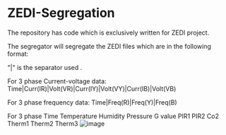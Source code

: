 # ZEDI-Segregation


The repository has code which is exclusively written for ZEDI project. 

The segregator will segregate the ZEDI files which are in the following format:

"|" is the separator used .

For 3 phase Current-voltage data:
Time|Curr(IR)|Volt(VR)|Curr(IY)|Volt(VY)|Curr(IB)|Volt(VB)

For 3 phase frequency data:
Time|Freq(R)|Freq(Y)|Freq(B)

For 3 phase Time	Temperature	Humidity	Pressure	G value	PIR1	PIR2	Co2	Therm1	Therm2	Therm3
![image](https://github.com/24Lights/ZEDI-Segregation/assets/134679427/88d4e393-ca98-47e3-a623-d404c361234f)





